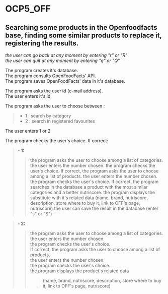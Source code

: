 # OCP5_OFF

## Searching some products in the Openfoodfacts base, finding some similar products to replace it, registering the results.

_the user can go back at any moment by entering "r" or "R"_  
_the user can quit at any moment by entering "q" or "Q"_

The program creates it's database.  
The program consults OpenFoodFacts' API.  
The program saves OpenFoodFacts' data in it's database.  

The program asks the user id (e-mail address).  
The user enters it's id.  

The program asks the user to choose between :   
>- 1 : search by category
>- 2 : search in registered favourites

The user enters 1 or 2  

The program checks the user's choice. If correct:   

>**- 1:**     
>>the program asks the user to choose among a list of categories.
>>the user enters the number chosen.
>>the program checks the user's choice. 
>>If correct, the program asks the user to choose among a list of products.
>>the user enters the number chosen.
>>the program checks the user's choice.
>>If correct, the program searches in the database a product with the most similar categories and a better nutriscore.
>>the program displays the substitute with it's related data 
>>(name, brand, nutriscore, description, store where to buy it, link to OFF's page, nutriscore)
>>the user can save the result in the database (enter "s" or "S")
    
>**- 2:**   
>>the program asks the user to choose among a list of categories.  
>>the user enters the number chosen.  
>>the program checks the user's choice.  
>>If correct, the program asks the user to choose among a list of products.  
>>the user enters the number chosen.  
>>the program checks the user's choice.  
>>the program displays the product's related data  
>>>(name, brand, nutriscore, description, store where to buy it, link to OFF's page, nutriscore)  
